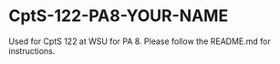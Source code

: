 # CptS-122-PA8-YOUR-NAME
Used for CptS 122 at WSU for PA 8. Please follow the README.md for instructions.

